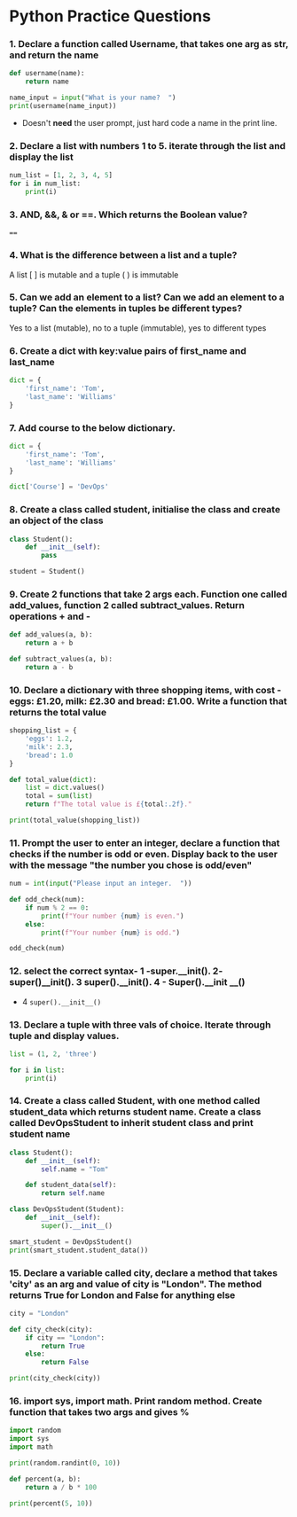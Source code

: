 # Python Practice Questions

### 1. Declare a function called Username, that takes one arg as str, and return the name
```python
def username(name):
    return name

name_input = input("What is your name?  ")
print(username(name_input))
```
- Doesn't **need** the user prompt, just hard code a name in the print line.
### 2. Declare a list with numbers 1 to 5. iterate through the list and display the list
```python
num_list = [1, 2, 3, 4, 5]
for i in num_list:
    print(i)
```
### 3. AND, &&, & or ==. Which returns the Boolean value?
`==`
### 4. What is the difference between a list and a tuple?
A list [ ] is mutable and a tuple ( ) is immutable
### 5. Can we add an element to a list? Can we add an element to a tuple? Can the elements in tuples be different types?
Yes to a list (mutable), no to a tuple (immutable), yes to different types
### 6. Create a dict with key:value pairs of first_name and last_name
```python
dict = {
    'first_name': 'Tom',
    'last_name': 'Williams'
}
```
### 7. Add course to the below dictionary.
```python
dict = {
    'first_name': 'Tom',
    'last_name': 'Williams'
}

dict['Course'] = 'DevOps'
```
### 8. Create a class called student, initialise the class and create an object of the class
```python
class Student():
    def __init__(self):
        pass

student = Student()
```
### 9. Create 2 functions that take 2 args each. Function one called add_values, function 2 called subtract_values. Return operations + and -
```python
def add_values(a, b):
    return a + b

def subtract_values(a, b):
    return a - b
```
### 10. Declare a dictionary with three shopping items, with cost - eggs: £1.20, milk: £2.30 and bread: £1.00. Write a function that returns the total value
```python
shopping_list = {
    'eggs': 1.2,
    'milk': 2.3,
    'bread': 1.0
}

def total_value(dict):
    list = dict.values()
    total = sum(list)
    return f"The total value is £{total:.2f}."

print(total_value(shopping_list))
```
### 11. Prompt the user to enter an integer, declare a function that checks if the number is odd or even. Display back to the user with the message "the number you chose is odd/even"
```python
num = int(input("Please input an integer.  "))

def odd_check(num):
    if num % 2 == 0:
        print(f"Your number {num} is even.")
    else:
        print(f"Your number {num} is odd.")

odd_check(num)
```
### 12. select the correct syntax- 1 -super.__init(). 2- super()__init(). 3 super().__init(). 4 - Super().__init __()
- 4 `super().__init__()`
### 13. Declare a tuple with three vals of choice. Iterate through tuple and display values.
```python
list = (1, 2, 'three')

for i in list:
    print(i)
```
### 14. Create a class called Student, with one method called student_data which returns student name. Create a class called DevOpsStudent to inherit student class and print student name
```python
class Student():
    def __init__(self):
        self.name = "Tom"

    def student_data(self):
        return self.name

class DevOpsStudent(Student):
    def __init__(self):
        super().__init__()

smart_student = DevOpsStudent()
print(smart_student.student_data())
```
### 15. Declare a variable called city, declare a method that takes 'city' as an arg and value of city is "London". The method returns True for London and False for anything else
```python
city = "London"

def city_check(city):
    if city == "London":
        return True
    else:
        return False

print(city_check(city))
```
### 16. import sys, import math. Print random method. Create function that takes two args and gives %
```python
import random
import sys
import math

print(random.randint(0, 10))

def percent(a, b):
    return a / b * 100

print(percent(5, 10))
```